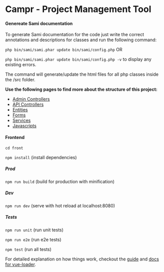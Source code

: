 Campr - Project Management Tool
===============================

#### Genereate Sami documentation

To generate Sami documentation for the code just write the correct annotations and descriptions for classes and run the following command:

`php bin/sami/sami.phar update bin/sami/config.php` OR

`php bin/sami/sami.phar update bin/sami/config.php -v`  to display any existing errors.

The command will generate/update the html files for all php classes inside the /src folder.

**Use the following pages to find more about the structure of this project:**

* [Admin Controllers](src/AppBundle/Resources/docs/AdminControllers.md)
* [API Controllers](src/AppBundle/Resources/docs/ApiControllers.md)
* [Entities](src/AppBundle/Resources/docs/Entities.md)
* [Forms](src/AppBundle/Resources/docs/Forms.md)
* [Services](src/AppBundle/Resources/docs/Services.md)
* [Javascripts](src/AppBundle/Resources/docs/Javascripts.md)

#### Frontend

`cd front`

`npm install` (install dependencies)

##### Prod

`npm run build` (build for production with minification)

##### Dev

`npm run dev` (serve with hot reload at localhost:8080)
##### Tests
`npm run unit` (run unit tests)

`npm run e2e` (run e2e tests)

`npm test` (run all tests)

For detailed explanation on how things work, checkout the [guide](http://vuejs-templates.github.io/webpack/) and [docs for vue-loader](http://vuejs.github.io/vue-loader).